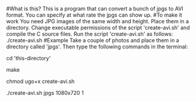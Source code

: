 #What is this?
This is a program that can convert a bunch of jpgs to AVI format. 
You can specify at what rate the jpgs can show up.
#To make it work
You need JPG images of the same width and height. 
Place them in a directory.
Change executable permissions of the script 'create-avi.sh' and compile the C source files.
Run the script 'create-avi.sh' as follows:
./create-avi.sh <path where the jpgs reside> <widthxheight of the jpgs> <the number of jpgs> 
#Example
Take a couple of photos and place them in a directory called 'jpgs'. 
Then type the following commands in the terminal:

cd 'this-directory'

make 

chmod ugo+x create-avi.sh 

./create-avi.sh jpgs 1080x720 1
